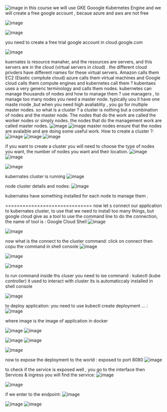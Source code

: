![image](https://github.com/user-attachments/assets/44ce6731-2dc2-4f50-b79c-7b232534f702)
in this course we will use GKE Gooogle Kubernetes Engine and we will create a free google account , becaue azure and aws are not free

![image](https://github.com/user-attachments/assets/7f979604-ea7d-4249-9f10-907bbc267a6b)

![image](https://github.com/user-attachments/assets/9f26ab51-51e3-41d5-b02e-73d6f6d34cc0)

you need to create a free trial google account in cloud.google.com

 ![image](https://github.com/user-attachments/assets/3f28a8ce-1ad9-4f0e-8c48-7773b2542593)

kuernates is resource manaher, and the resources are servers, and this servers are in the cloud (virtual servers in cloud) . 
the different cloud privders have different names for these virtual servers.
Amazon calls them EC2 (Elastic comptute cloud)
azure calls them virtual machines 
and Google cloud calls them compute engines 
and kubernetes call them ? kubentaes uses a very generic terminology and calls them nodes.
kubernetes can manage thousands of nodes 
and how to manage them ? use managers , 
to manage too many nodes you need a  master node.
typically uou ll have one maste rnode ,but when you need high avaliablity , you go for multiple master nodes.
so what is a cluster ? a cluster is nothing but a combination of nodes and the master node. The nodes that do the work are called the worker nodes or simply nodes. the nodes that do the management work are called master nodes.
![image](https://github.com/user-attachments/assets/065bae77-319d-44fb-aaa7-759d6cff20a9)
![image](https://github.com/user-attachments/assets/30705a74-bf80-43aa-9de6-7f422354c320)
master nodes ensure that the nodes are avalaible and are doing some useful work.
How to create a cluster ?:
![image](https://github.com/user-attachments/assets/af00aad6-f5f9-45db-bf61-24e5a10cef47)
![image](https://github.com/user-attachments/assets/1f5d6819-7412-4ec5-abad-4250177da02a)
![image](https://github.com/user-attachments/assets/fad4488c-85fe-4724-b24a-fa17516cc0cf)

if you want to create a cluster you will need to choose the type of nodes you want, the number of nodes you want and their location.
![image](https://github.com/user-attachments/assets/dd86163d-7c0b-4b7a-b25f-5ffcbbd5284e)
![image](https://github.com/user-attachments/assets/393e172e-b0cd-4e7a-a2ac-3e287a847751)

![image](https://github.com/user-attachments/assets/6a4c8d97-642b-4857-baab-fcd6a21de8ad)

kubernates cluster is running ![image](https://github.com/user-attachments/assets/7f487def-d480-4d4a-96ca-e2cbd459a1f7)

node cluster details and nodes:
![image](https://github.com/user-attachments/assets/f4017442-bf67-444b-86fe-fa0da0cf2344)

kubernates have something installed for each node to manage them .

==============================
now let s connect our application to kubernates cluster, to use that we need to install too many things, but google cloud give as a tool to use the command line to do the connection, the name of tool is : Google Cloud Shell 
![image](https://github.com/user-attachments/assets/945abed5-4133-44e7-8623-cb073f7fea45)

![image](https://github.com/user-attachments/assets/050c5003-90d3-4125-8bcb-07fc5ffb85bf)

now what is the connect to the cluster command: 
click on connect then copu the command in shell console
![image](https://github.com/user-attachments/assets/2ee374a1-d278-4bba-a85f-736e2fcad803)

![image](https://github.com/user-attachments/assets/e594eec4-c64f-4120-8dec-b7a0ea109b02)

![image](https://github.com/user-attachments/assets/3236a07d-739e-4ad5-b1c1-383e31fea305)

to run command inside ths cluser you need to ise command : kubectl (kube controller)   it used to interact with cluster
its is automaticcaly installed in shell console 

![image](https://github.com/user-attachments/assets/f72209a4-3467-4cb1-bbd7-6dd9beb67292)

to deploy application: you need to use kubectl create deployment ... :
![image](https://github.com/user-attachments/assets/ae04c17e-9290-4441-bc5b-d6473895541b)

where image is the image of application in docker

![image](https://github.com/user-attachments/assets/f7d53a76-866a-4f2b-b678-c77a62240484)
![image](https://github.com/user-attachments/assets/6d3df507-590f-4323-93a6-e1e7d58056ac)

![image](https://github.com/user-attachments/assets/2e665dfa-b122-4f70-8b3b-b47370eacfbf)
![image](https://github.com/user-attachments/assets/85dc274d-a113-4df4-9de8-39104f85d32c)

![image](https://github.com/user-attachments/assets/5723de3e-5fb5-41db-b46f-4943165760f1)

now to expose the deployment to the world :
exposed to port 8080 
![image](https://github.com/user-attachments/assets/bc454eee-2d61-4bb6-876e-67c9b463172e)

to check if the service is exposed well , you go to the interface then Services & ingress you will find the service:
![image](https://github.com/user-attachments/assets/d1fcecf1-8277-4f8a-b86a-a67e9f931405)

![image](https://github.com/user-attachments/assets/b5789cd5-4827-4250-873d-ffc12a50299f)

if we enter to the endpoint:
![image](https://github.com/user-attachments/assets/35205016-2dd1-40a9-be36-7f3456a3f6e3)

![image](https://github.com/user-attachments/assets/ea269064-4204-424b-a038-acb21d94ef29)
![image](https://github.com/user-attachments/assets/f66c92a0-b040-48ad-acb9-d63bb088194c)














